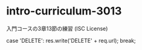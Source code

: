 # intro-curriculum-3013
入門コースの3章13節の練習 (ISC License)

case 'DELETE':
  res.write('DELETE' + req.url);
  break;
